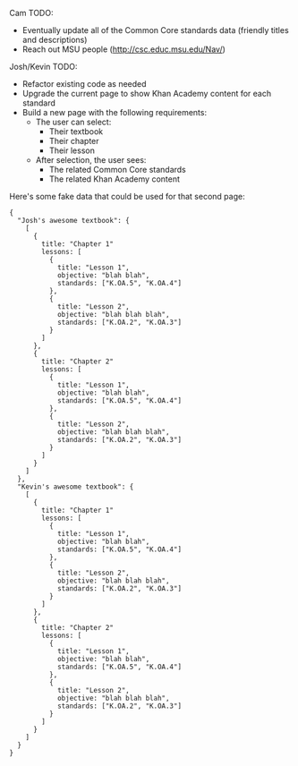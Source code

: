 Cam TODO:

- Eventually update all of the Common Core standards data (friendly titles and descriptions)
- Reach out MSU people (http://csc.educ.msu.edu/Nav/)

Josh/Kevin TODO:

- Refactor existing code as needed
- Upgrade the current page to show Khan Academy content for each standard
- Build a new page with the following requirements:
  - The user can select:
    - Their textbook
    - Their chapter
    - Their lesson
  - After selection, the user sees:
    - The related Common Core standards
    - The related Khan Academy content

Here's some fake data that could be used for that second page:

```
{
  "Josh's awesome textbook": {
    [
      {
        title: "Chapter 1"
        lessons: [
          {
            title: "Lesson 1",
            objective: "blah blah",
            standards: ["K.OA.5", "K.OA.4"]
          },
          {
            title: "Lesson 2",
            objective: "blah blah blah",
            standards: ["K.OA.2", "K.OA.3"]
          }
        ]
      },
      {
        title: "Chapter 2"
        lessons: [
          {
            title: "Lesson 1",
            objective: "blah blah",
            standards: ["K.OA.5", "K.OA.4"]
          },
          {
            title: "Lesson 2",
            objective: "blah blah blah",
            standards: ["K.OA.2", "K.OA.3"]
          }
        ]
      }
    ]
  },
  "Kevin's awesome textbook": {
    [
      {
        title: "Chapter 1"
        lessons: [
          {
            title: "Lesson 1",
            objective: "blah blah",
            standards: ["K.OA.5", "K.OA.4"]
          },
          {
            title: "Lesson 2",
            objective: "blah blah blah",
            standards: ["K.OA.2", "K.OA.3"]
          }
        ]
      },
      {
        title: "Chapter 2"
        lessons: [
          {
            title: "Lesson 1",
            objective: "blah blah",
            standards: ["K.OA.5", "K.OA.4"]
          },
          {
            title: "Lesson 2",
            objective: "blah blah blah",
            standards: ["K.OA.2", "K.OA.3"]
          }
        ]
      }
    ]
  }
}
```
